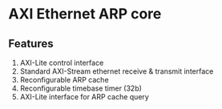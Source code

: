 # AXI Ethernet ARP core

## Features
1. AXI-Lite control interface
2. Standard AXI-Stream ethernet receive & transmit interface
3. Reconfigurable ARP cache
4. Reconfigurable timebase timer (32b)
5. AXI-Lite interface for ARP cache query
